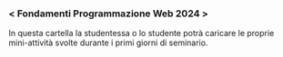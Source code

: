 ### < Fondamenti Programmazione Web 2024 >
In questa cartella la studentessa o lo studente potrà caricare le proprie mini-attività svolte durante i primi giorni di seminario.

